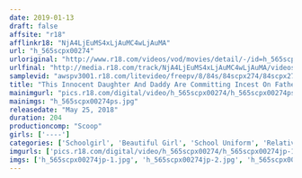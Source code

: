 ```yaml
---
date: 2019-01-13
draft: false
affsite: "r18"
afflinkr18: "NjA4LjEuMS4xLjAuMC4wLjAuMA"
url: "h_565scpx00274"
urloriginal: "http://www.r18.com/videos/vod/movies/detail/-/id=h_565scpx00274"
urlfinal: "http://media.r18.com/track/NjA4LjEuMS4xLjAuMC4wLjAuMA/videos/vod/movies/detail/-/id=h_565scpx00274"
samplevid: "awspv3001.r18.com/litevideo/freepv/8/84s/84scpx274/84scpx274_dmb_w.mp4"
title: "This Innocent Daughter And Daddy Are Committing Incest On Father's Day!! Her Titties Are As Big As Mom's, And When She Flashes Some Panty Shot Action, Daddy Is Getting A Full On Erection! They Knew Sex Was Forbidden, So She Was Just Going To Pussy Grind Him, But When Her Peachy Pussy Got So Dripping Wet, Daddy's Dick Just Slipped Right In!"
mainimgurl: "pics.r18.com/digital/video/h_565scpx00274/h_565scpx00274ps.jpg"
mainimgs: "h_565scpx00274ps.jpg"
releasedate: "May 25, 2018"
duration: 204
productioncomp: "Scoop"
girls: ['----']
categories: ['Schoolgirl', 'Beautiful Girl', 'School Uniform', 'Relatives', 'Creampie', 'Hi-Def']
imgurls: ['pics.r18.com/digital/video/h_565scpx00274/h_565scpx00274jp-1.jpg', 'pics.r18.com/digital/video/h_565scpx00274/h_565scpx00274jp-2.jpg', 'pics.r18.com/digital/video/h_565scpx00274/h_565scpx00274jp-3.jpg', 'pics.r18.com/digital/video/h_565scpx00274/h_565scpx00274jp-4.jpg', 'pics.r18.com/digital/video/h_565scpx00274/h_565scpx00274jp-5.jpg', 'pics.r18.com/digital/video/h_565scpx00274/h_565scpx00274jp-6.jpg', 'pics.r18.com/digital/video/h_565scpx00274/h_565scpx00274jp-7.jpg', 'pics.r18.com/digital/video/h_565scpx00274/h_565scpx00274jp-8.jpg', 'pics.r18.com/digital/video/h_565scpx00274/h_565scpx00274jp-9.jpg', 'pics.r18.com/digital/video/h_565scpx00274/h_565scpx00274jp-10.jpg', 'pics.r18.com/digital/video/h_565scpx00274/h_565scpx00274jp-11.jpg', 'pics.r18.com/digital/video/h_565scpx00274/h_565scpx00274jp-12.jpg', 'pics.r18.com/digital/video/h_565scpx00274/h_565scpx00274jp-13.jpg', 'pics.r18.com/digital/video/h_565scpx00274/h_565scpx00274jp-14.jpg', 'pics.r18.com/digital/video/h_565scpx00274/h_565scpx00274jp-15.jpg', 'pics.r18.com/digital/video/h_565scpx00274/h_565scpx00274jp-16.jpg', 'pics.r18.com/digital/video/h_565scpx00274/h_565scpx00274jp-17.jpg', 'pics.r18.com/digital/video/h_565scpx00274/h_565scpx00274jp-18.jpg', 'pics.r18.com/digital/video/h_565scpx00274/h_565scpx00274jp-19.jpg', 'pics.r18.com/digital/video/h_565scpx00274/h_565scpx00274jp-20.jpg']
imgs: ['h_565scpx00274jp-1.jpg', 'h_565scpx00274jp-2.jpg', 'h_565scpx00274jp-3.jpg', 'h_565scpx00274jp-4.jpg', 'h_565scpx00274jp-5.jpg', 'h_565scpx00274jp-6.jpg', 'h_565scpx00274jp-7.jpg', 'h_565scpx00274jp-8.jpg', 'h_565scpx00274jp-9.jpg', 'h_565scpx00274jp-10.jpg', 'h_565scpx00274jp-11.jpg', 'h_565scpx00274jp-12.jpg', 'h_565scpx00274jp-13.jpg', 'h_565scpx00274jp-14.jpg', 'h_565scpx00274jp-15.jpg', 'h_565scpx00274jp-16.jpg', 'h_565scpx00274jp-17.jpg', 'h_565scpx00274jp-18.jpg', 'h_565scpx00274jp-19.jpg', 'h_565scpx00274jp-20.jpg']
---
```


